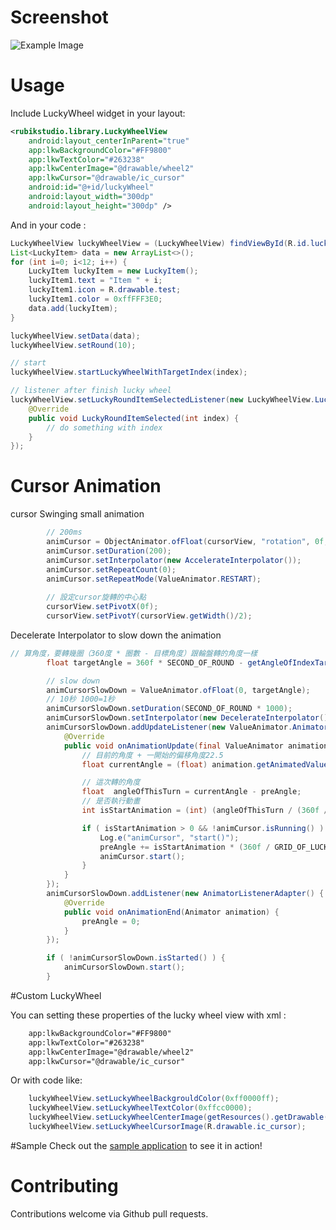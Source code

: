 # Screenshot

![Example Image](LuckyWheel/wheelCursor.gif)

# Usage

Include LuckyWheel widget in your layout:

```xml
<rubikstudio.library.LuckyWheelView
    android:layout_centerInParent="true"
    app:lkwBackgroundColor="#FF9800"
    app:lkwTextColor="#263238"
    app:lkwCenterImage="@drawable/wheel2"
    app:lkwCursor="@drawable/ic_cursor"
    android:id="@+id/luckyWheel"
    android:layout_width="300dp"
    android:layout_height="300dp" />
```

And in your code :

```java
LuckyWheelView luckyWheelView = (LuckyWheelView) findViewById(R.id.luckyWheel);
List<LuckyItem> data = new ArrayList<>();
for (int i=0; i<12; i++) {
    LuckyItem luckyItem = new LuckyItem();
    luckyItem1.text = "Item " + i;
    luckyItem1.icon = R.drawable.test;
    luckyItem1.color = 0xffFFF3E0;
    data.add(luckyItem);
}

luckyWheelView.setData(data);
luckyWheelView.setRound(10);

// start
luckyWheelView.startLuckyWheelWithTargetIndex(index);

// listener after finish lucky wheel
luckyWheelView.setLuckyRoundItemSelectedListener(new LuckyWheelView.LuckyRoundItemSelectedListener() {
    @Override
    public void LuckyRoundItemSelected(int index) {
        // do something with index
    }
});
```


# Cursor Animation

cursor Swinging small animation
```java
        // 200ms
        animCursor = ObjectAnimator.ofFloat(cursorView, "rotation", 0f, -30f, 0f);
        animCursor.setDuration(200);
        animCursor.setInterpolator(new AccelerateInterpolator());
        animCursor.setRepeatCount(0);
        animCursor.setRepeatMode(ValueAnimator.RESTART);
        
        // 設定cursor旋轉的中心點
        cursorView.setPivotX(0f);
        cursorView.setPivotY(cursorView.getWidth()/2);
```

Decelerate Interpolator to slow down the animation
```java
// 算角度，要轉幾圈（360度 * 圈數 - 目標角度）跟輪盤轉的角度一樣
        float targetAngle = 360f * SECOND_OF_ROUND - getAngleOfIndexTarget(targetIndex) ;

        // slow down
        animCursorSlowDown = ValueAnimator.ofFloat(0, targetAngle);
        // 10秒 1000=1秒
        animCursorSlowDown.setDuration(SECOND_OF_ROUND * 1000);
        animCursorSlowDown.setInterpolator(new DecelerateInterpolator());
        animCursorSlowDown.addUpdateListener(new ValueAnimator.AnimatorUpdateListener() {
            @Override
            public void onAnimationUpdate(final ValueAnimator animation) {
                // 目前的角度 + 一開始的偏移角度22.5
                float currentAngle = (float) animation.getAnimatedValue() + ((360f / GRID_OF_LUCKY_WHEEL) / 2);

                // 這次轉的角度
                float  angleOfThisTurn = currentAngle - preAngle;
                // 是否執行動畫
                int isStartAnimation = (int) (angleOfThisTurn / (360f / GRID_OF_LUCKY_WHEEL));

                if ( isStartAnimation > 0 && !animCursor.isRunning() ) {
                    Log.e("animCursor", "start()");
                    preAngle += isStartAnimation * (360f / GRID_OF_LUCKY_WHEEL);
                    animCursor.start();
                }
            }
        });
        animCursorSlowDown.addListener(new AnimatorListenerAdapter() {
            @Override
            public void onAnimationEnd(Animator animation) {
                preAngle = 0;
            }
        });

        if ( !animCursorSlowDown.isStarted() ) {
            animCursorSlowDown.start();
        }
```

#Custom LuckyWheel

You can setting these properties of the lucky wheel view with xml :
```xml
    app:lkwBackgroundColor="#FF9800"
    app:lkwTextColor="#263238"
    app:lkwCenterImage="@drawable/wheel2"
    app:lkwCursor="@drawable/ic_cursor"
```

Or with code like:
```java
    luckyWheelView.setLuckyWheelBackgrouldColor(0xff0000ff);
    luckyWheelView.setLuckyWheelTextColor(0xffcc0000);
    luckyWheelView.setLuckyWheelCenterImage(getResources().getDrawable(R.drawable.icon));
    luckyWheelView.setLuckyWheelCursorImage(R.drawable.ic_cursor);
```

#Sample
Check out the [sample application](https://github.com/thanhniencung/LuckyWheel/blob/master/app/src/main/java/com/ryan/luckywheel/MainActivity.java) to see it in action!

# Contributing
Contributions welcome via Github pull requests.




